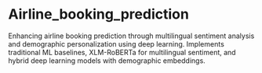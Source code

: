 # Airline_booking_prediction
Enhancing airline booking prediction through multilingual sentiment analysis and demographic personalization using deep learning. Implements traditional ML baselines, XLM-RoBERTa for multilingual sentiment, and hybrid deep learning models with demographic embeddings.
